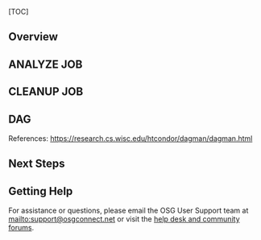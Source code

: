 [title]: - "Use Dagman meta scheduler"

[TOC]

## Overview



## ANALYZE JOB

## CLEANUP JOB

## DAG



References:
https://research.cs.wisc.edu/htcondor/dagman/dagman.html



## Next Steps


## Getting Help

For assistance or questions, please email the OSG User Support team  at <mailto:support@osgconnect.net> or visit the [help desk and community forums](http://support.opensciencegrid.org).
